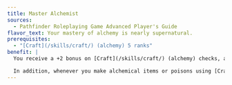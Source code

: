```yaml
---
title: Master Alchemist
sources:
  - Pathfinder Roleplaying Game Advanced Player's Guide
flavor_text: Your mastery of alchemy is nearly supernatural.
prerequisites:
  - "[Craft](/skills/craft/) (alchemy) 5 ranks"
benefit: |
  You receive a +2 bonus on [Craft](/skills/craft/) (alchemy) checks, and you may create mundane alchemical items much more quickly than normal. When making poisons, you can create a number of doses equal to your Intelligence modifier (minimum 1) at one time. These additional doses do not increase the time required, but they do increase the raw material cost.

  In addition, whenever you make alchemical items or poisons using [Craft](/skills/craft/) (alchemy), use the item's gp value as its sp value when determining your progress (do not multiply the item's gp cost by 10 to determine its sp cost).
---
```


